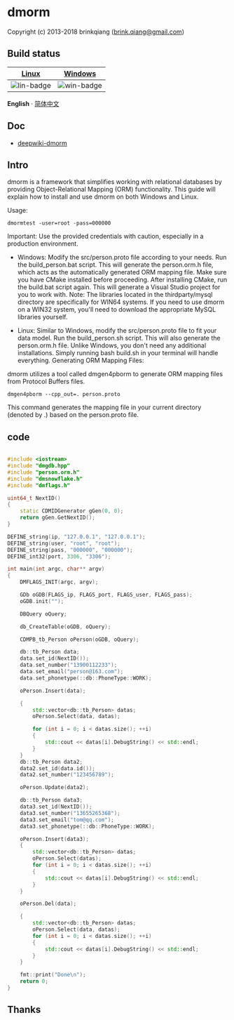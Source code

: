 # dmorm

Copyright (c) 2013-2018 brinkqiang (brink.qiang@gmail.com)

## Build status
| [Linux][lin-link] | [Windows][win-link] |
| :---------------: | :-----------------: |
| ![lin-badge]      | ![win-badge]        |

[lin-badge]: https://github.com/brinkqiang/dmorm/workflows/linux/badge.svg "linux build status"
[lin-link]:  https://github.com/brinkqiang/dmorm/actions/workflows/linux.yml "linux build status"
[win-badge]: https://github.com/brinkqiang/dmorm/workflows/win/badge.svg "win build status"
[win-link]:  https://github.com/brinkqiang/dmorm/actions/workflows/win.yml "win build status"

**English** · [简体中文](./README.zh-CN.md) 

## Doc

- [deepwiki-dmorm](https://deepwiki.com/brinkqiang/dmorm)
  

## Intro
dmorm is a framework that simplifies working with relational databases by providing Object-Relational Mapping (ORM) functionality. This guide will explain how to install and use dmorm on both Windows and Linux.

Usage:

```
dmormtest -user=root -pass=000000
```

Important: Use the provided credentials with caution, especially in a production environment.

- Windows:
Modify the src/person.proto file according to your needs.
Run the build_person.bat script. This will generate the person.orm.h file, which acts as the automatically generated ORM mapping file.
Make sure you have CMake installed before proceeding.
After installing CMake, run the build.bat script again. This will generate a Visual Studio project for you to work with.
Note: The libraries located in the thirdparty/mysql directory are specifically for WIN64 systems. If you need to use dmorm on a WIN32 system, you'll need to download the appropriate MySQL libraries yourself.

- Linux:
Similar to Windows, modify the src/person.proto file to fit your data model.
Run the build_person.sh script. This will also generate the person.orm.h file.
Unlike Windows, you don't need any additional installations. Simply running bash build.sh in your terminal will handle everything.
Generating ORM Mapping Files:

dmorm utilizes a tool called dmgen4pborm to generate ORM mapping files from Protocol Buffers files.

```
dmgen4pborm --cpp_out=. person.proto
```

This command generates the mapping file in your current directory (denoted by .) based on the person.proto file.

## code

```cpp

#include <iostream>
#include "dmgdb.hpp"
#include "person.orm.h"
#include "dmsnowflake.h"
#include "dmflags.h"

uint64_t NextID()
{
    static CDMIDGenerator gGen(0, 0);
    return gGen.GetNextID();
}

DEFINE_string(ip, "127.0.0.1", "127.0.0.1");
DEFINE_string(user, "root", "root");
DEFINE_string(pass, "000000", "000000");
DEFINE_int32(port, 3306, "3306");

int main(int argc, char** argv)
{
    DMFLAGS_INIT(argc, argv);

    GDb oGDB(FLAGS_ip, FLAGS_port, FLAGS_user, FLAGS_pass);
    oGDB.init("");

    DBQuery oQuery;

    db_CreateTable(oGDB, oQuery);

    CDMPB_tb_Person oPerson(oGDB, oQuery);

    db::tb_Person data;
    data.set_id(NextID());
    data.set_number("13900112233");
    data.set_email("person@163.com");
    data.set_phonetype(::db::PhoneType::WORK);

    oPerson.Insert(data);

    {
        std::vector<db::tb_Person> datas;
        oPerson.Select(data, datas);

        for (int i = 0; i < datas.size(); ++i)
        {
            std::cout << datas[i].DebugString() << std::endl;
        }
    }
    db::tb_Person data2;
    data2.set_id(data.id());
    data2.set_number("123456789");

    oPerson.Update(data2);

    db::tb_Person data3;
    data3.set_id(NextID());
    data3.set_number("13655265368");
    data3.set_email("tom@qq.com");
    data3.set_phonetype(::db::PhoneType::WORK);

    oPerson.Insert(data3);
    {
        std::vector<db::tb_Person> datas;
        oPerson.Select(datas);
        for (int i = 0; i < datas.size(); ++i)
        {
            std::cout << datas[i].DebugString() << std::endl;
        }
    }

    oPerson.Del(data);

    {
        std::vector<db::tb_Person> datas;
        oPerson.Select(data, datas);
        for (int i = 0; i < datas.size(); ++i)
        {
            std::cout << datas[i].DebugString() << std::endl;
        }
    }

    fmt::print("Done\n");
    return 0;
}

```

## Thanks
